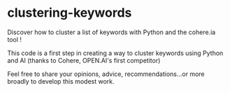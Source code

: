 # clustering-keywords

Discover how to cluster a list of keywords with Python and the cohere.ia tool !

This code is a first step in creating a way to cluster keywords using Python and AI (thanks to Cohere, OPEN.AI's first competitor)

Feel free to share your opinions, advice, recommendations...or more broadly to develop this modest work.
